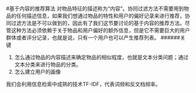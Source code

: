 #基于内容的推荐算法
对物品特征的描述称为“内容”。协同过滤方法不需要用到物品的任何描述信息，如果我们想通过物品的特性和用户的偏好记录来进行推荐，协同过滤方法是不可以做到的，因此有了我们这节要讨论的基于内容的推荐方法。尽管这种方法必须依赖于关于物品和用户偏好的额外信息，但是它不需要巨大的用户群体或者评分记录，也就是说，只有一个用户也可以产生推荐列表。 
######关键
1. 怎么通过物品的内容描述来确定物品的相似程度，也就是文本分类问题；通过文本分类来进行物品的分类。  
2. 怎么建立用户的画像
 
我们会利用信息检索中成熟的技术TF-IDF，代表词频和反文档频率。  